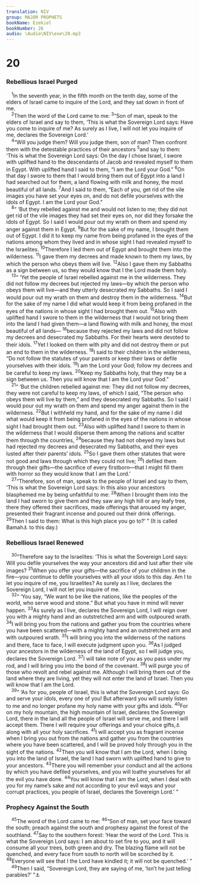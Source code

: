 ```yaml
---
translation: NIV
group: MAJOR PROPHETS
bookName: Ezekiel 
bookNumber: 26
audio: \Audio\NIV\exe\20.mp3
---
```


<div class="title"><h1>20</h1><h3>Rebellious Israel Purged </h3></div>
<span class="verse exe_20_1"> <sup>1</sup>In the seventh year, in the fifth month on the tenth day, some of the elders of Israel came to inquire of the Lord, and they sat down in front of me. <br/></span>
<span class="verse exe_20_2"> <sup>2</sup>Then the word of the Lord came to me: </span>
<span class="verse exe_20_3"><sup>3</sup>“Son of man, speak to the elders of Israel and say to them, ‘This is what the Sovereign Lord says: Have you come to inquire of me? As surely as I live, I will not let you inquire of me, declares the Sovereign Lord.’ <br/></span>
<span class="verse exe_20_4"> <sup>4</sup>“Will you judge them? Will you judge them, son of man? Then confront them with the detestable practices of their ancestors </span>
<span class="verse exe_20_5"><sup>5</sup>and say to them: ‘This is what the Sovereign Lord says: On the day I chose Israel, I swore with uplifted hand to the descendants of Jacob and revealed myself to them in Egypt. With uplifted hand I said to them, “I am the Lord your God.” </span>
<span class="verse exe_20_6"><sup>6</sup>On that day I swore to them that I would bring them out of Egypt into a land I had searched out for them, a land flowing with milk and honey, the most beautiful of all lands. </span>
<span class="verse exe_20_7"><sup>7</sup>And I said to them, “Each of you, get rid of the vile images you have set your eyes on, and do not defile yourselves with the idols of Egypt. I am the Lord your God.” <br/></span>
<span class="verse exe_20_8"> <sup>8</sup>“ ‘But they rebelled against me and would not listen to me; they did not get rid of the vile images they had set their eyes on, nor did they forsake the idols of Egypt. So I said I would pour out my wrath on them and spend my anger against them in Egypt. </span>
<span class="verse exe_20_9"><sup>9</sup>But for the sake of my name, I brought them out of Egypt. I did it to keep my name from being profaned in the eyes of the nations among whom they lived and in whose sight I had revealed myself to the Israelites. </span>
<span class="verse exe_20_10"><sup>10</sup>Therefore I led them out of Egypt and brought them into the wilderness. </span>
<span class="verse exe_20_11"><sup>11</sup>I gave them my decrees and made known to them my laws, by which the person who obeys them will live. </span>
<span class="verse exe_20_12"><sup>12</sup>Also I gave them my Sabbaths as a sign between us, so they would know that I the Lord made them holy. <br/></span>
<span class="verse exe_20_13"> <sup>13</sup>“ ‘Yet the people of Israel rebelled against me in the wilderness. They did not follow my decrees but rejected my laws—by which the person who obeys them will live—and they utterly desecrated my Sabbaths. So I said I would pour out my wrath on them and destroy them in the wilderness. </span>
<span class="verse exe_20_14"><sup>14</sup>But for the sake of my name I did what would keep it from being profaned in the eyes of the nations in whose sight I had brought them out. </span>
<span class="verse exe_20_15"><sup>15</sup>Also with uplifted hand I swore to them in the wilderness that I would not bring them into the land I had given them—a land flowing with milk and honey, the most beautiful of all lands— </span>
<span class="verse exe_20_16"><sup>16</sup>because they rejected my laws and did not follow my decrees and desecrated my Sabbaths. For their hearts were devoted to their idols. </span>
<span class="verse exe_20_17"><sup>17</sup>Yet I looked on them with pity and did not destroy them or put an end to them in the wilderness. </span>
<span class="verse exe_20_18"><sup>18</sup>I said to their children in the wilderness, “Do not follow the statutes of your parents or keep their laws or defile yourselves with their idols. </span>
<span class="verse exe_20_19"><sup>19</sup>I am the Lord your God; follow my decrees and be careful to keep my laws. </span>
<span class="verse exe_20_20"><sup>20</sup>Keep my Sabbaths holy, that they may be a sign between us. Then you will know that I am the Lord your God.” <br/></span>
<span class="verse exe_20_21"> <sup>21</sup>“ ‘But the children rebelled against me: They did not follow my decrees, they were not careful to keep my laws, of which I said, “The person who obeys them will live by them,” and they desecrated my Sabbaths. So I said I would pour out my wrath on them and spend my anger against them in the wilderness. </span>
<span class="verse exe_20_22"><sup>22</sup>But I withheld my hand, and for the sake of my name I did what would keep it from being profaned in the eyes of the nations in whose sight I had brought them out. </span>
<span class="verse exe_20_23"><sup>23</sup>Also with uplifted hand I swore to them in the wilderness that I would disperse them among the nations and scatter them through the countries, </span>
<span class="verse exe_20_24"><sup>24</sup>because they had not obeyed my laws but had rejected my decrees and desecrated my Sabbaths, and their eyes lusted after their parents’ idols. </span>
<span class="verse exe_20_25"><sup>25</sup>So I gave them other statutes that were not good and laws through which they could not live; </span>
<span class="verse exe_20_26"><sup>26</sup>I defiled them through their gifts—the sacrifice of every firstborn—that I might fill them with horror so they would know that I am the Lord.’ <br/></span>
<span class="verse exe_20_27"> <sup>27</sup>“Therefore, son of man, speak to the people of Israel and say to them, ‘This is what the Sovereign Lord says: In this also your ancestors blasphemed me by being unfaithful to me: </span>
<span class="verse exe_20_28"><sup>28</sup>When I brought them into the land I had sworn to give them and they saw any high hill or any leafy tree, there they offered their sacrifices, made offerings that aroused my anger, presented their fragrant incense and poured out their drink offerings. </span>
<span class="verse exe_20_29"><sup>29</sup>Then I said to them: What is this high place you go to?’ ” (It is called Bamah<a data-toggle="tooltip" data-placement="bottom" title="means high place.">⚓</a> to this day.) <br/></span>
<div class="title"><h3>Rebellious Israel Renewed </h3></div>
<span class="verse exe_20_30"> <sup>30</sup>“Therefore say to the Israelites: ‘This is what the Sovereign Lord says: Will you defile yourselves the way your ancestors did and lust after their vile images? </span>
<span class="verse exe_20_31"><sup>31</sup>When you offer your gifts—the sacrifice of your children in the fire—you continue to defile yourselves with all your idols to this day. Am I to let you inquire of me, you Israelites? As surely as I live, declares the Sovereign Lord, I will not let you inquire of me. <br/></span>
<span class="verse exe_20_32"> <sup>32</sup>“ ‘You say, “We want to be like the nations, like the peoples of the world, who serve wood and stone.” But what you have in mind will never happen. </span>
<span class="verse exe_20_33"><sup>33</sup>As surely as I live, declares the Sovereign Lord, I will reign over you with a mighty hand and an outstretched arm and with outpoured wrath. </span>
<span class="verse exe_20_34"><sup>34</sup>I will bring you from the nations and gather you from the countries where you have been scattered—with a mighty hand and an outstretched arm and with outpoured wrath. </span>
<span class="verse exe_20_35"><sup>35</sup>I will bring you into the wilderness of the nations and there, face to face, I will execute judgment upon you. </span>
<span class="verse exe_20_36"><sup>36</sup>As I judged your ancestors in the wilderness of the land of Egypt, so I will judge you, declares the Sovereign Lord. </span>
<span class="verse exe_20_37"><sup>37</sup>I will take note of you as you pass under my rod, and I will bring you into the bond of the covenant. </span>
<span class="verse exe_20_38"><sup>38</sup>I will purge you of those who revolt and rebel against me. Although I will bring them out of the land where they are living, yet they will not enter the land of Israel. Then you will know that I am the Lord. <br/></span>
<span class="verse exe_20_39"> <sup>39</sup>“ ‘As for you, people of Israel, this is what the Sovereign Lord says: Go and serve your idols, every one of you! But afterward you will surely listen to me and no longer profane my holy name with your gifts and idols. </span>
<span class="verse exe_20_40"><sup>40</sup>For on my holy mountain, the high mountain of Israel, declares the Sovereign Lord, there in the land all the people of Israel will serve me, and there I will accept them. There I will require your offerings and your choice gifts,<a data-toggle="tooltip" data-placement="bottom" title="Or and the gifts of your firstfruits">⚓</a> along with all your holy sacrifices. </span>
<span class="verse exe_20_41"><sup>41</sup>I will accept you as fragrant incense when I bring you out from the nations and gather you from the countries where you have been scattered, and I will be proved holy through you in the sight of the nations. </span>
<span class="verse exe_20_42"><sup>42</sup>Then you will know that I am the Lord, when I bring you into the land of Israel, the land I had sworn with uplifted hand to give to your ancestors. </span>
<span class="verse exe_20_43"><sup>43</sup>There you will remember your conduct and all the actions by which you have defiled yourselves, and you will loathe yourselves for all the evil you have done. </span>
<span class="verse exe_20_44"><sup>44</sup>You will know that I am the Lord, when I deal with you for my name’s sake and not according to your evil ways and your corrupt practices, you people of Israel, declares the Sovereign Lord.’ ” <br/></span>
<div class="title"><h3>Prophecy Against the South </h3></div>
<span class="verse exe_20_45"> <sup>45</sup>The word of the Lord came to me: </span>
<span class="verse exe_20_46"><sup>46</sup>“Son of man, set your face toward the south; preach against the south and prophesy against the forest of the southland. </span>
<span class="verse exe_20_47"><sup>47</sup>Say to the southern forest: ‘Hear the word of the Lord. This is what the Sovereign Lord says: I am about to set fire to you, and it will consume all your trees, both green and dry. The blazing flame will not be quenched, and every face from south to north will be scorched by it. </span>
<span class="verse exe_20_48"><sup>48</sup>Everyone will see that I the Lord have kindled it; it will not be quenched.’ ” <br/></span>
<span class="verse exe_20_49"> <sup>49</sup>Then I said, “Sovereign Lord, they are saying of me, ‘Isn’t he just telling parables?’ ”<a data-toggle="tooltip" data-placement="bottom" title="In Hebrew texts 20:45-49 is numbered 21:1-5.">⚓</a><br/></span>
